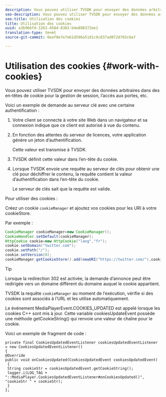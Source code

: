 ```yaml
---
description: Vous pouvez utiliser TVSDK pour envoyer des données arbitraires dans des en-têtes de cookie pour la gestion de session, l’accès aux portes, etc.
seo-description: Vous pouvez utiliser TVSDK pour envoyer des données arbitraires dans des en-têtes de cookie pour la gestion de session, l’accès aux portes, etc.
seo-title: Utilisation des cookies
title: Utilisation des cookies
uuid: a3b966fd-1263-458d-8303-b4e898372ee1
translation-type: tm+mt
source-git-commit: 0eaf0e7e7e61d596a51d1c9c837ad072d703c6a7

---
```



# Utilisation des cookies {#work-with-cookies}

Vous pouvez utiliser TVSDK pour envoyer des données arbitraires dans des en-têtes de cookie pour la gestion de session, l’accès aux portes, etc.

Voici un exemple de demande au serveur clé avec une certaine authentification :

1. Votre client se connecte à votre site Web dans un navigateur et sa connexion indique que ce client est autorisé à vue du contenu.
1. En fonction des attentes du serveur de licences, votre application génère un jeton d’authentification.

   Cette valeur est transmise à TVSDK.
1. TVSDK définit cette valeur dans l’en-tête du cookie.
1. Lorsque TVSDK envoie une requête au serveur de clés pour obtenir une clé pour déchiffrer le contenu, la requête contient la valeur d’authentification dans l’en-tête du cookie.

   Le serveur de clés sait que la requête est valide.

Pour utiliser des cookies :

Créez un cookie `cookieManager` et ajoutez vos cookies pour les URI à votre cookieStore.

Par exemple :

```java
CookieManager cookieManager=new CookieManager(); 
CookieHandler.setDefault(cookieManager);  
HttpCookie cookie=new HttpCookie("lang","fr"); 
cookie.setDomain("twitter.com");  
cookie.setPath("/"); 
cookie.setVersion(0); 
cookieManager.getCookieStore().add(newURI("https://twitter.com/"),cookie);
```

>[!TIP]
>
>Lorsque la redirection 302 est activée, la demande d’annonce peut être redirigée vers un domaine différent du domaine auquel le cookie appartient.

TVSDK la requête `cookieManager` au moment de l’exécution, vérifie si des cookies sont associés à l’URL et les utilise automatiquement.

Le événement MediaPlayerEvent.COOKIES_UPDATED est appelé lorsque les cookies C++ sont mis à jour. Cette variable cookiesUpdateEvent possède une méthode getCookieString() qui renvoie une valeur de chaîne pour le cookie.

Voici un exemple de fragment de code :

```
private final CookiesUpdatedEventListener cookiesUpdatedEventListener = new CookiesUpdatedEventListener()  
{ 
@Override 
public void onCookiesUpdated(CookiesUpdatedEvent cookiesUpdatedEvent) 
 { 
 String cookieStr = cookiesUpdatedEvent.getCookieString();  
 logger.i(LOG_TAG + "::MediaPlayer.CookiesUpdatedEventListener#onCookiesUpdated()", "cookieStr " + cookieStr);  
 }  
};
```

